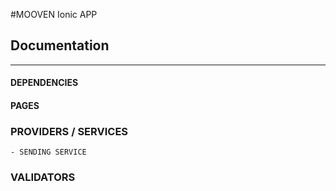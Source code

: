 
#MOOVEN 
Ionic APP


## Documentation
---


#### DEPENDENCIES



#### PAGES



### PROVIDERS / SERVICES

    - SENDING SERVICE
        



### VALIDATORS






